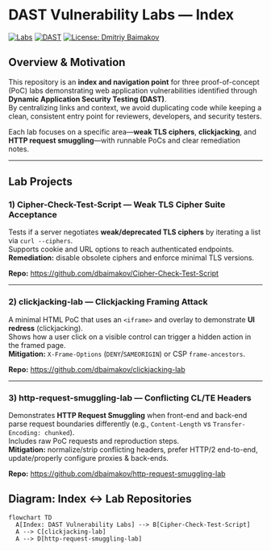 # DAST Vulnerability Labs — Index

[![Labs](https://img.shields.io/badge/labs-3-blue)](#lab-projects)
[![DAST](https://img.shields.io/badge/category-DAST-orange)](#overview--motivation)
[![License: Dmitriy Baimakov](https://img.shields.io/badge/license-MIT-green)](LICENSE)

## Overview & Motivation

This repository is an **index and navigation point** for three proof-of-concept (PoC) labs demonstrating web application vulnerabilities identified through **Dynamic Application Security Testing (DAST)**.  
By centralizing links and context, we avoid duplicating code while keeping a clean, consistent entry point for reviewers, developers, and security testers.

Each lab focuses on a specific area—**weak TLS ciphers**, **clickjacking**, and **HTTP request smuggling**—with runnable PoCs and clear remediation notes.

---

## Lab Projects

### 1) Cipher-Check-Test-Script — Weak TLS Cipher Suite Acceptance
Tests if a server negotiates **weak/deprecated TLS ciphers** by iterating a list via `curl --ciphers`.  
Supports cookie and URL options to reach authenticated endpoints.  
**Remediation:** disable obsolete ciphers and enforce minimal TLS versions.

**Repo:** https://github.com/dbaimakov/Cipher-Check-Test-Script

---

### 2) clickjacking-lab — Clickjacking Framing Attack
A minimal HTML PoC that uses an `<iframe>` and overlay to demonstrate **UI redress** (clickjacking).  
Shows how a user click on a visible control can trigger a hidden action in the framed page.  
**Mitigation:** `X-Frame-Options` (`DENY`/`SAMEORIGIN`) or CSP `frame-ancestors`.

**Repo:** https://github.com/dbaimakov/clickjacking-lab

---

### 3) http-request-smuggling-lab — Conflicting CL/TE Headers
Demonstrates **HTTP Request Smuggling** when front-end and back-end parse request boundaries differently (e.g., `Content-Length` vs `Transfer-Encoding: chunked`).  
Includes raw PoC requests and reproduction steps.  
**Mitigation:** normalize/strip conflicting headers, prefer HTTP/2 end-to-end, update/properly configure proxies & back-ends.

**Repo:** https://github.com/dbaimakov/http-request-smuggling-lab

## Diagram: Index ↔ Lab Repositories

```mermaid
flowchart TD
  A[Index: DAST Vulnerability Labs] --> B[Cipher-Check-Test-Script]
  A --> C[clickjacking-lab]
  A --> D[http-request-smuggling-lab]
